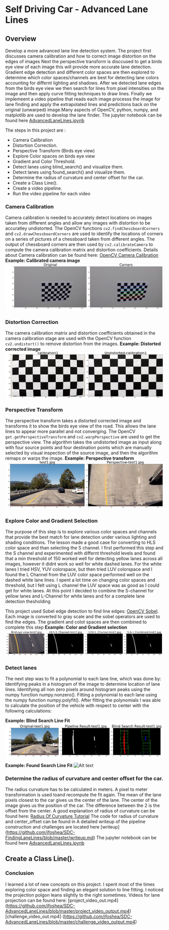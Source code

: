 # Self Driving Car - Advanced Lane Lines 

## Overview
Develop a more advanced lane line detection system. The project first discusses camera calibration and how to correct image distortion on the edges of images Next the perspective transform is disccused to get a birds eye view of each image this will provide more accurate lane detection. Gradient edge detection and different color spaces are then explored to determine which color spaces/channels are best for detecting lane colors accounting for differnt lighting and shadows. After we detected lane edges from the birds eye view we then search for lines from pixel intensities on the image and then apply curve fitting techniques to draw lines. Finally we implemeent a video pipeline that reads each image processs the image for lane finding and apply the extrapolated lines and predictions back on the original (unwarped) image.Many aspects of OpenCV, python, numpy, and matplotlib are used to develop the lane finder. The jupyter notebook can be found here  [AdvancedLaneLines.ipynb](https://github.com/jfoshea/AdvancedLaneLines/blob/master/AdvancedLaneLines.ipynb)

The steps in this project are :
- Camera Calibration
- Distortion Correction.
- Perspective Transform (Birds eye view)
- Explore Color spaces on birds eye view
- Gradient and Color Threshold.
- Detect lanes using blind_search() and visualize them.
- Detect lanes using found_search() and visualize them.
- Determine the radius of curvature and center offset for the car.
- Create a Class Line().
- Create a video pipeline.
- Run the video pipeline for each video


### Camera Calibration
Camera calibration is needed to accurately detect locations on images taken from different angles and allow any images with distortion to be accuratley undistorted. The OpenCV functions `cv2.findChessboardCorners` and `cv2.drawChessboardCorners` are used to identify the locations of corners on a series of pictures of a chessboard taken from different angles.  The output of chessboard corners are then  used by `cv2.calibrateCamera` to compute the camera calibration matrix and distortion coefficients.
Details about Camera calibration can be found here: [OpenCV Camera Calibration](https://docs.opencv.org/2.4/doc/tutorials/calib3d/camera_calibration/camera_calibration.html)
**Example: Calibrated camera image**
![Alt text](writeup_images/original_and_calibrated_chessboard.JPG "Calibrated Camera Image")

### Distortion Correction 
The camera calibration matrix and distortion coefficients obtained in the camera calibration stage are used with the OpenCV function `cv2.undistort()` to remove distortion from the images.
**Example: Distorted corrected image** 
![Alt text](writeup_images/original_and_undistorted.JPG "Distorted Corrected Image")

### Perspective Transform 
The perspective transform takes a distorted corrected image and transforms it to show the birds eye view of the road. This allows the lane lines to appear more parallel and not converging. The OpenCV `get.getPerspectiveTransform` and `cv2.warpPerspective` are used to get the perspective view.  The algorithm takes the undistorted image as input along with four source points and four destination points which are manually selected by visual inspection of the source image, and then the algorithm remaps or warps the image.
**Example: Perspective transform** 
![Alt text](writeup_images/original_and_perspective.JPG "Perspective View Image")

### Explore Color and Gradient Selection 
The purpose of this step is to explore various color spaces and channels that provide the best match for lane detection under various lighting and shading conditions. 
The lesson made a good case for converting to HLS color space and than selecting the S channel.  I first performed this step and the S channel and experimented with differnt threshold levels and found that a min threshold of 150 worked well for detecting yellow lanes across all images, however it didnt work so well for white dashed lanes.  For the white lanes I tried HSV, YUV colorspace, but then tried LUV colorspace and I found the L Channel from the LUV color space performed well on the dashed white lane lines. I spent a lot time on changing color spaces and threshold, but I felt using L channel the LUV space was as good as I could get for white lanes. At this point I decided to combine the S-channel for yellow lanes and L-Channel for white lanes and for a complete lane detection thesholding

This project used Sobel edge detection to find line edges: [OpenCV Sobel]( https://docs.opencv.org/2.4/doc/tutorials/imgproc/imgtrans/sobel_derivatives/sobel_derivatives.html). Each image is converted to gray scale and the sobel operators are used to find the edges. The gradient and colot spaces are then combined to complete this step
**Example: Color and Gradient selection**
![Alt text](writeup_images/color_and_gradient.JPG "Color and Gradient Image")


### Detect lanes

The next step was to fit a polynomial to each lane line, which was done by:
Identifying peaks in a histogram of the image to determine location of lane lines.
Identifying all non zero pixels around histogram peaks using the numpy function numpy.nonzero().
Fitting a polynomial to each lane using the numpy function numpy.polyfit().
After fitting the polynomials I was able to calculate the position of the vehicle with respect to center with the following calculations:

**Example: Blind Search Line Fit**
![Alt text](writeup_images/blind_search_line_fitting.JPG "Blind Search Line Fit")

**Example: Found Search Line Fit**
![Alt text](writeup_images/found_search_line_fittin.JPG "Found Search Line Fit")

### Determine the radius of curvature and center offset for the car.

The radius curvature has to be calculated in meters. A pixel to meter transformation is used toand recompute the fit again. The mean of the lane pixels closest to the car gives us the center of the lane. The center of the image gives us the position of the car. The difference between the 2 is the offset from the center.
A good explanation of radius of curvature can be found here: [Radius Of Curvature Tutorial]( https://www.intmath.com/applications-differentiation/8-radius-curvature.php)
The code for radius of curvature and center_offset can be found in 
A detailed writeup of the pipeline construction and challenges are located here [writeup] (https://github.com/jfoshea/SDC-FindingLaneLines/blob/master/writeup.md)
The jupyter notebook can be found here  [AdvancedLaneLines.ipynb](https://github.com/jfoshea/AdvancedLaneLines/blob/master/AdvancedLaneLines.ipynb)
## Create a Class Line().

### Conclusion
I learned a lot of new concepts on this project. I spent most of the times exploring color space and finding an elegant solution to line fitting. I noticed the projection polgon leans slightly to the right sometimes. Videos for lane projection can be found here:
[project_video_out.mp4] (https://github.com/jfoshea/SDC-AdvancedLaneLines/blob/master/project_video_output.mp4)
[challenge_video_out.mp4] (https://github.com/jfoshea/SDC-AdvancedLaneLines/blob/master/challenge_video_output.mp4)


